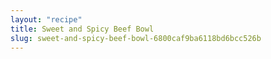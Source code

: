 ```yaml
---
layout: "recipe"
title: Sweet and Spicy Beef Bowl
slug: sweet-and-spicy-beef-bowl-6800caf9ba6118bd6bcc526b
---
```

